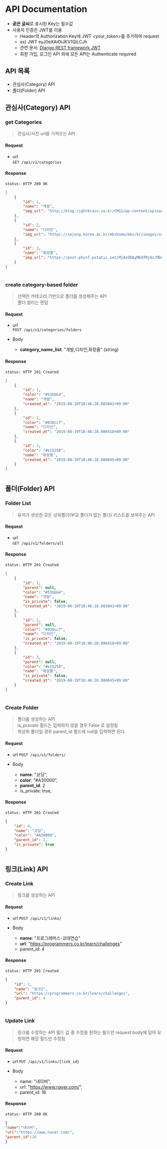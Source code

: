 API Documentation
=================
* **굵은 글씨**로 표시된 Key는 필수값
* 사용자 인증은 JWT를 이용
    - Header의 Authorization Key에 JWT <your_token>를 추가하여 request
    - ex) JWT eyJ0eXAiOiJKV1QiLCJh
    - 관련 문서: [Django REST framework JWT](http://getblimp.github.io/django-rest-framework-jwt/)
    - 회원 가입, 로그인 API 외에 모든 API는 Authenticate required

## API 목록
* 관심사(Category) API
* 폴더(Folder) API

## 관심사(Category) API
### get Categories
> 관심사/사진 url을 가져오는 API
#### Request
- url <br>
`GET /api/v1/categories`

#### Response
`status: HTTP 200 OK`
```json
[
    {
        "id": 1,
        "name": "개발",
        "img_url": "http://blog.rightbrain.co.kr/CMS1/wp-content/uploads/2016/03/00-Syrup-Character_Titlegw.png"
    },
    {
        "id": 2,
        "name": "디자인",
        "img_url": "https://sejong.korea.ac.kr/mbshome/mbs/kr/images/sub/hakbu/hakbu_info_2017_030100.jpg"
    },
    {
        "id": 3,
        "name": "화장품",
        "img_url": "https://post-phinf.pstatic.net/MjAxODAyMDdfMjQz/MDAxNTE3OTY4OTI1MzYy.bLREVpZJN3r_g7VR3021Z_E55IqPT9Sm7cRBk-XcOIUg.6kq-mZe8sAwivyPKrfxyupB1DEm47WuKGQe_8DrlXVQg.JPEG/GettyImages-jv11011817.jpg?type=w1200"
    }
]
```
#
### create category-based folder
> 선택한 카테고리 기반으로 폴더를 생성해주는 API <br>
> 폴더 컬러는 랜덤
#### Request  
- url <br>
`POST /api/v1/categories/folders`

- Body <br>
    - **category_name_list**: "개발,디자인,화장품" (string)
    
#### Response
`status: HTTP 201 Created`
```json
[
    {
        "id": 1,
        "color": "#53bbb4",
        "name": "개발",
        "created_at": "2019-08-19T18:46:28.083042+09:00"
    },
    {
        "id": 2,
        "color": "#838cc7",
        "name": "디자인",
        "created_at": "2019-08-19T18:46:28.086418+09:00"
    },
    {
        "id": 3,
        "color": "#e15258",
        "name": "화장품",
        "created_at": "2019-08-19T18:46:28.088045+09:00"
    }
]
```
#
## 폴더(Folder) API
### Folder List
> 유저가 생성한 모든 상위폴더(부모 폴더가 없는 폴더) 리스트를 보여주는 API

#### Request  
- url <br>
`GET /api/v1/folders/all`
    
#### Response
`status: HTTP 201 Created`
```json
[
    {
        "id": 1,
        "parent": null,
        "color": "#53bbb4",
        "name": "개발",
        "is_private": false,
        "created_at": "2019-08-19T18:46:28.083042+09:00"
    },
    {
        "id": 2,
        "parent": null,
        "color": "#838cc7",
        "name": "디자인",
        "is_private": false,
        "created_at": "2019-08-19T18:46:28.086418+09:00"
    },
    {
        "id": 3,
        "parent": null,
        "color": "#e15258",
        "name": "화장품",
        "is_private": false,
        "created_at": "2019-08-19T18:46:28.088045+09:00"
    }
]
```
#
### Create Folder
> 폴더를 생성하는 API <br>
> is_pravate 필드는 입력하지 않을 경우 False 로 설정됨 <br>
> 최상위 폴더일 경우 parent_id 필드에 null을 입력하면 된다.

#### Request  
* url
`POST /api/v1/folders/`

* Body
    - **name**: "코딩",
    - **color**: "#A30000",
    - **parent_id**: 2
    - is_private: true,
    
#### Response
`status: HTTP 201 Created`
```json
{
    "id": 4,
    "name": "코딩",
    "color": "#A30000",
    "parent_id": 2,
    "is_private": true
}
```
#
## 링크(Link) API
### Create Link
> 링크를 생성하는 API

#### Request
* url
`POST /api/v1/links/`

* Body
    - **name**: "프로그래머스-코테연습"
    - **url**: "https://programmers.co.kr/learn/challenges"
    - parent_id: 4

#### Response
`status: HTTP 201 Created`
```json
{
    "id": 1,
    "name": "링크1",
    "url": "https://programmers.co.kr/learn/challenges",
    "parent_id": 4
}
```
#
### Update Link
> 링크를 수정하는 API
> 필드 값 중 수정을 원하는 필드만 request body에 담아 요청하면 해당 필드만 수정됨

#### Request
* url
`PUT /api/v1/links/{link_id}`

* Body
    - name: "네이버",
    - url: "https://www.naver.com/",
    - parent_id: 16

#### Response
`status: HTTP 200 OK`
```json
{
"name":"네이버",
"url":"https://www.naver.com/",
"parent_id":16
}
```
#